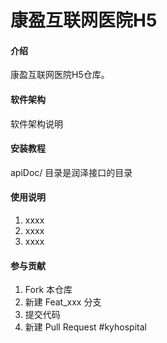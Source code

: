 # 康盈互联网医院H5

#### 介绍
康盈互联网医院H5仓库。

#### 软件架构
软件架构说明


#### 安装教程
apiDoc/ 目录是润泽接口的目录


#### 使用说明

1.  xxxx
2.  xxxx
3.  xxxx

#### 参与贡献

1.  Fork 本仓库
2.  新建 Feat_xxx 分支
3.  提交代码
4.  新建 Pull Request
#kyhospital
